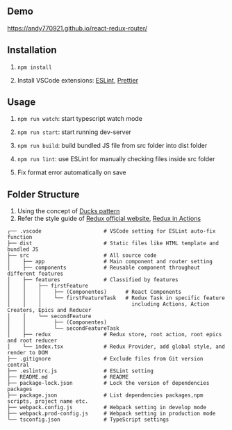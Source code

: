 ## Demo

https://andy770921.github.io/react-redux-router/

## Installation

1. `npm install`

2. Install VSCode extensions: [ESLint](https://marketplace.visualstudio.com/items?itemName=dbaeumer.vscode-eslint), [Prettier](https://marketplace.visualstudio.com/items?itemName=esbenp.prettier-vscode)

## Usage

1. `npm run watch`: start typescript watch mode

2. `npm run start`: start running dev-server

3. `npm run build`: build bundled JS file from src folder into dist folder

4. `npm run lint`: use ESLint for manually checking files inside src folder

5. Fix format error automatically on save

## Folder Structure

1. Using the concept of [Ducks pattern](https://github.com/erikras/ducks-modular-redux)
2. Refer the style guide of [Redux official website](https://redux.js.org/style-guide/style-guide/#structure-files-as-feature-folders-or-ducks), [Redux in Actions](https://livebook.manning.com/book/redux-in-action/chapter-11/51) 
``` 
┌── .vscode                    # VSCode setting for ESLint auto-fix function
├── dist                       # Static files like HTML template and bundled JS
├── src                        # All source code
│    ├── app                   # Main component and router setting 
│    ├── components            # Reusable component throughout different features  
│    ├── features              # Classified by features
│    │    ├── firstFeature
│    │    │    ├── (Componentes)      # React Components
│    │    │    └── firstFeatureTask   # Redux Task in specific feature 
│    │    │                             including Actions, Action Creaters, Epics and Reducer
│    │    └── secondFeature
│    │         ├── (Componentes)
│    │         └── secondFeatureTask
│    ├── redux                 # Redux store, root action, root epics and root reducer
│    └── index.tsx             # Redux Provider, add global style, and render to DOM
├── .gitignore                 # Exclude files from Git version contral
├── .eslintrc.js               # ESLint setting
├── README.md                  # README
├── package-lock.json          # Lock the version of dependencies packages
├── package.json               # List dependencies packages,npm scripts, project name etc.
├── webpack.config.js          # Webpack setting in develop mode
├── webpack.prod-config.js     # Webpack setting in production mode
└── tsconfig.json              # TypeScript settings
```
